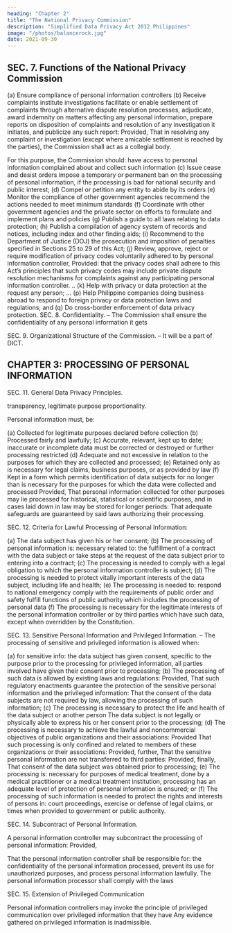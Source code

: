 ```yaml
---
heading: "Chapter 2"
title: "The National Privacy Commission"
description: "Simplified Data Privacy Act 2012 Philippines"
image: "/photos/balancerock.jpg"
date: 2021-09-30
---
```



## SEC. 7. Functions of the National Privacy Commission

(a) Ensure compliance of personal information controllers
(b) Receive complaints
institute investigations
facilitate or enable settlement of complaints through alternative dispute resolution processes,
adjudicate, award indemnity on matters affecting any personal information,
prepare reports on disposition of complaints and resolution of any investigation it initiates, and publicize any such report:
Provided, That in resolving any complaint or investigation (except where amicable settlement is reached by the parties), the Commission shall act as a collegial body.

For this purpose, the Commission should:
have access to personal information complained about and
collect such information
(c) Issue cease and desist orders
impose a temporary or permanent ban on the processing of personal information, if the processing is bad for national security and public interest;
(d) Compel or petition any entity to abide by its orders
(e) Monitor the compliance of other government agencies
recommend the actions needed to meet minimum standards
(f) Coordinate with other government agencies and the private sector on efforts to formulate and implement plans and policies
(g) Publish a guide to all laws relating to data protection;
(h) Publish a compilation of agency system of records and notices, including index and other finding aids;
(i) Recommend to the Department of Justice (DOJ) the prosecution and imposition of penalties specified in Sections 25 to 29 of this Act;
(j) Review, approve, reject or require modification of privacy codes voluntarily adhered to by personal information controller, Provided:
that the privacy codes shall adhere to this Act’s principles
that such privacy codes may include private dispute resolution mechanisms for complaints against any participating personal information controller.
..
(k) Help with privacy or data protection at the request any person;
…
(p) Help Philippine companies doing business abroad to respond to foreign privacy or data protection laws and regulations; and
(q) Do cross-border enforcement of data privacy protection.
SEC. 8. Confidentiality. – The Commission shall ensure the confidentiality of any personal information it gets

SEC. 9. Organizational Structure of the Commission. – It will be a part of DICT.



## CHAPTER 3: PROCESSING OF PERSONAL INFORMATION

SEC. 11. General Data Privacy Principles.

transparency,
legitimate purpose
proportionality.

Personal information must, be:

(a) Collected for legitimate purposes declared before collection
(b) Processed fairly and lawfully;
(c) Accurate, relevant, kept up to date;
inaccurate or incomplete data must be corrected or destroyed or further processing restricted
(d) Adequate and not excessive in relation to the purposes for which they are collected and processed;
(e) Retained only as is necessary for legal claims, business purposes, or as provided by law
(f) Kept in a form which permits identification of data subjects for no longer than is necessary for the purposes for which the data were collected and processed Provided,
That personal information collected for other purposes may lie processed for historical, statistical or scientific purposes, and in cases laid down in law may be stored for longer periods:
That adequate safeguards are guaranteed by said laws authorizing their processing.

SEC. 12. Criteria for Lawful Processing of Personal Information:

(a) The data subject has given his or her consent;
(b) The processing of personal information is:
necessary
related to:
the fulfillment of a contract with the data subject or
take steps at the request of the data subject prior to entering into a contract;
(c) The processing is needed to comply with a legal obligation to which the personal information controller is subject;
(d) The processing is needed to protect vitally important interests of the data subject, including life and health;
(e) The processing is needed to:
respond to national emergency
comply with the requirements of public order and safety
fulfill functions of public authority which includes the processing of personal data
(f) The processing is necessary for the legitimate interests of the personal information controller or by third parties which have such data, except when overridden by the Constitution.
 

SEC. 13. Sensitive Personal Information and Privileged Information. – The processing of sensitive and privileged information is allowed when:

(a) for sensitive info: the data subject has given consent, specific to the purpose prior to the processing
for privileged information, all parties involved have given their consent prior to processing;
(b) The processing of such data is allowed by existing laws and regulations: Provided,
That such regulatory enactments guarantee the protection of the sensitive personal information and the privileged information:
That the consent of the data subjects are not required by law, allowing the processing of such information;
(c) The processing is necessary to protect the life and health of the data subject or another person
The data subject is not legally or physically able to express his or her consent prior to the processing;
(d) The processing is necessary to achieve the lawful and noncommercial objectives of public organizations and their associations:
Provided That such processing is only confined and related to members of these organizations or their associations:
Provided, further, That the sensitive personal information are not transferred to third parties:
Provided, finally, That consent of the data subject was obtained prior to processing;
(e) The processing is:
necessary for purposes of medical treatment,
done by a medical practitioner or a medical treatment institution,
processing has an adequate level of protection of personal information is ensured; or
(f) The processing of such information is needed to protect the rights and interests of persons in:
court proceedings,
exercise or defense of legal claims, or
times when provided to government or public authority.
 

SEC. 14. Subcontract of Personal Information. 

A personal information controller may subcontract the processing of personal information: Provided,

That the personal information controller shall be responsible for:
the confidentiality of the personal information processed,
prevent its use for unauthorized purposes, and
process personal information lawfully.
The personal information processor shall comply with the laws
 

SEC. 15. Extension of Privileged Communication

Personal information controllers may invoke the principle of privileged communication over privileged information that they have
Any evidence gathered on privileged information is inadmissible.

